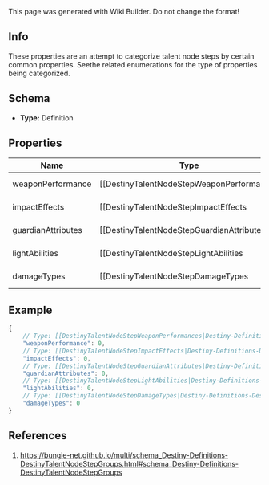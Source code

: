 <span class="wiki-builder">This page was generated with Wiki Builder. Do not change the format!</span>

## Info
These properties are an attempt to categorize talent node steps by certain common properties.  Seethe related enumerations for the type of properties being categorized.

## Schema
* **Type:** Definition

## Properties
Name | Type | Description
---- | ---- | -----------
weaponPerformance | [[DestinyTalentNodeStepWeaponPerformances|Destiny-Definitions-DestinyTalentNodeStepWeaponPerformances]]:Enum | 
impactEffects | [[DestinyTalentNodeStepImpactEffects|Destiny-Definitions-DestinyTalentNodeStepImpactEffects]]:Enum | 
guardianAttributes | [[DestinyTalentNodeStepGuardianAttributes|Destiny-Definitions-DestinyTalentNodeStepGuardianAttributes]]:Enum | 
lightAbilities | [[DestinyTalentNodeStepLightAbilities|Destiny-Definitions-DestinyTalentNodeStepLightAbilities]]:Enum | 
damageTypes | [[DestinyTalentNodeStepDamageTypes|Destiny-Definitions-DestinyTalentNodeStepDamageTypes]]:Enum | 

## Example
```javascript
{
    // Type: [[DestinyTalentNodeStepWeaponPerformances|Destiny-Definitions-DestinyTalentNodeStepWeaponPerformances]]:Enum
    "weaponPerformance": 0,
    // Type: [[DestinyTalentNodeStepImpactEffects|Destiny-Definitions-DestinyTalentNodeStepImpactEffects]]:Enum
    "impactEffects": 0,
    // Type: [[DestinyTalentNodeStepGuardianAttributes|Destiny-Definitions-DestinyTalentNodeStepGuardianAttributes]]:Enum
    "guardianAttributes": 0,
    // Type: [[DestinyTalentNodeStepLightAbilities|Destiny-Definitions-DestinyTalentNodeStepLightAbilities]]:Enum
    "lightAbilities": 0,
    // Type: [[DestinyTalentNodeStepDamageTypes|Destiny-Definitions-DestinyTalentNodeStepDamageTypes]]:Enum
    "damageTypes": 0
}

```

## References
1. https://bungie-net.github.io/multi/schema_Destiny-Definitions-DestinyTalentNodeStepGroups.html#schema_Destiny-Definitions-DestinyTalentNodeStepGroups
